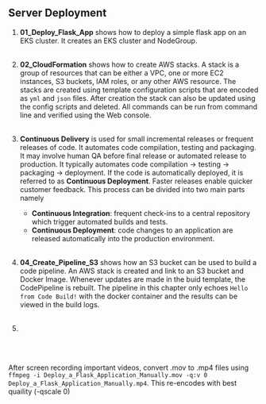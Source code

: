 ## Server Deployment
1. **01_Deploy_Flask_App** shows how to deploy a simple flask app on an EKS cluster. It creates an EKS cluster and NodeGroup.
<br><br>

2. **02_CloudFormation** shows how to create AWS stacks. A stack is a group of resources that can be either a VPC, one or more EC2 instances, S3 buckets, IAM roles, or any other AWS resource. The stacks are created using template configuration scripts that are encoded as `yml` and `json` files. After creation the stack can also be updated using the config scripts and deleted. All commands can be run from command line and verified using the Web console.
<br><br>

3. **Continuous Delivery** is used for small incremental releases or frequent releases of code. It automates code compilation, testing and packaging. It may involve human QA before final release or automated release to production. It typically automates code compilation -> testing -> packaging -> deployment. If the code is automatically deployed, it is referred to as **Continuous Deployment**. Faster releases enable quicker customer feedback. This process can be divided into two main parts namely
    - **Continuous Integration**: frequent check-ins to a central repository which trigger automated builds and tests.
    - **Continuous Deployment**: code changes to an application are released automatically into the production environment.
<br><br>

4. **04_Create_Pipeline_S3** shows how an S3 bucket can be used to build a code pipeline. An AWS stack is created and link to an S3 bucket and Docker Image. Whenever updates are made in the buid template, the CodePipeline is rebuilt. The pipeline in this chapter only echoes `Hello from Code Build!` with the docker container and the results can be viewed in the build logs.
<br><br>

5. 
<br><br>


After screen recording important videos, convert .mov to .mp4 files using `ffmpeg -i Deploy_a_Flask_Application_Manually.mov -q:v 0 Deploy_a_Flask_Application_Manually.mp4`. This re-encodes with best quaility (-qscale 0)